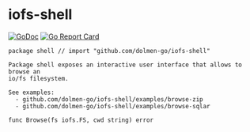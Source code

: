 <!-- This file is generated by README_gen.go -->

# iofs-shell

[![GoDoc](https://img.shields.io/badge/godoc-reference-blue.svg)](https://pkg.go.dev/github.com/dolmen-go/iofs-shell
)
[![Go Report Card](https://goreportcard.com/badge/github.com/dolmen-go/iofs-shell
)](https://goreportcard.com/report/github.com/dolmen-go/iofs-shell
)
```
package shell // import "github.com/dolmen-go/iofs-shell"

Package shell exposes an interactive user interface that allows to browse an
io/fs filesystem.

See examples:
  - github.com/dolmen-go/iofs-shell/examples/browse-zip
  - github.com/dolmen-go/iofs-shell/examples/browse-sqlar

func Browse(fs iofs.FS, cwd string) error
```
